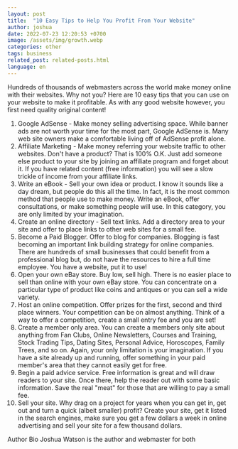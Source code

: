 ```yaml
---
layout: post
title:  "10 Easy Tips to Help You Profit From Your Website"
author: joshua
date: 2022-07-23 12:20:53 +0700
image: /assets/img/growth.webp
categories: other
tags: business
related_post: related-posts.html
language: en
---
```

Hundreds of thousands of webmasters across the world make money online with their websites. Why not you? Here are 10 easy tips that you can use on your website to make it profitable. As with any good website however, you first need quality original content!

1.	Google AdSense - Make money selling advertising space. While banner ads are not worth your time for the most part, Google AdSense is. Many web site owners make a comfortable living off of AdSense profit alone. 
2.	Affiliate Marketing - Make money referring your website traffic to other websites. Don't have a product? That is 100% O.K.  Just add someone else product to your site by joining an affiliate program and forget about it. If you have related content (free information) you will see a slow trickle of income from your affiliate links.
3.	Write an eBook - Sell your own idea or product. I know it sounds like a day dream, but people do this all the time. In fact, it is the most common method that people use to make money. Write an eBook, offer consultations, or make something people will use. In this category, you are only limited by your imagination.
4.	Create an online directory - Sell text links. Add a directory area to your site and offer to place links to other web sites for a small fee.
5.	Become a Paid Blogger. Offer to blog for companies. Blogging is fast becoming an important link building strategy for online companies. There are hundreds of small businesses that could benefit from a professional blog but, do not have the resources to hire a full time employee. You have a website, put it to use!
6.	Open your own eBay store. Buy low, sell high. There is no easier place to sell than online with your own eBay store. You can concentrate on a particular type of product like coins and antiques or you can sell a wide variety.
7.	Host an online competition. Offer prizes for the first, second and third place winners. Your competition can be on almost anything. Think of a way to offer a competition, create a small entry fee and you are set!
8.	Create a member only area. You can create a members only site about anything from Fan Clubs, Online Newsletters, Courses and Training, Stock Trading Tips, Dating Sites, Personal Advice, Horoscopes, Family Trees, and so on.  Again, your only limitation is your imagination. If you have a site already up and running, offer something in your paid member's area that they cannot easily get for free.
9.	Begin a paid advice service. Free information is great and will draw readers to your site. Once there, help the reader out with some basic information. Save the real "meat" for those that are willing to pay a small fee.
10.	Sell your site. Why drag on a project for years when you can get in, get out and turn a quick (albeit smaller) profit?  Create your site, get it listed in the search engines, make sure you get a few dollars a week in online advertising and sell your site for a few thousand dollars.

Author Bio
Joshua Watson is the author and webmaster for both 